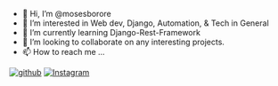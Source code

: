 - 👋 Hi, I’m @mosesborore
- 👀 I’m interested in Web dev, Django, Automation, & Tech in General
- 🌱 I’m currently learning Django-Rest-Framework
- 💞️ I’m looking to collaborate on any interesting projects.
- 📫 How to reach me ...
<div align="left">

[![github](https://img.shields.io/badge/mosesborore-000000?style=for-the-badge&logo=GitHub&logoColor=white)](https://github.com/mosesborore/)
[![Instagram](https://img.shields.io/badge/borore-%23E4405F.svg?style=for-the-badge&logo=Instagram&logoColor=white)](https://www.instagram.com/iam_borore/)
</div> 
